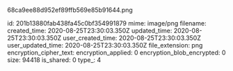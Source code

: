 68ca9ee88d952ef89ffb569e85b91644.png

id: 201b13880fab438fa45c0bf354991879
mime: image/png
filename: 
created_time: 2020-08-25T23:30:03.350Z
updated_time: 2020-08-25T23:30:03.350Z
user_created_time: 2020-08-25T23:30:03.350Z
user_updated_time: 2020-08-25T23:30:03.350Z
file_extension: png
encryption_cipher_text: 
encryption_applied: 0
encryption_blob_encrypted: 0
size: 94418
is_shared: 0
type_: 4